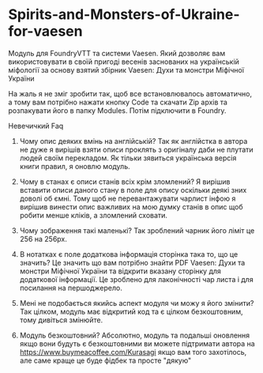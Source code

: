 # Spirits-and-Monsters-of-Ukraine-for-vaesen
Модуль для FoundryVTT та системи Vaesen. Який дозволяє вам використовувати в своїй пригоді весенів заснованих на українській міфології за основу взятий збірник Vaesen: Духи та монстри Міфічної України

На жаль я не зміг зробити так, щоб все встановлювалось автоматично, а тому вам потрібно нажати кнопку Code та скачати Zip архів та розпакувати його в папку Modules. Потім підключити в Foundry.

Невечичкий Faq
1) Чому опис деяких вмінь на англійській?
Так як англійстка в автора не дуже я вирішів взяти описи проклять з оригіналу даби не плутати людей своїм перекладом. Як тільки зявиться українська версія книги правил, я оновлю модуль.

2) Чому в станах є описи станів всіх крім зломлений? 
Я вирішив вставити описи даного стану в поле для опису оскільки деякі зних доволі об ємні. Тому щоб не перевантажувати чарлист інфою я вирішив винести опис важливих на мою думку станів в опис щоб робити менше кліків, а зломлений сховати.

3) Чому зображення такі маленькі?
Так зроблений чарник його ліміт це 256 на 256px. 

4) В нотатках є поле додаткова інформація сторінка така то, що це значить?
Це значить що вам потрібно знайти PDF Vaesen: Духи та монстри Міфічної України та відкрити вказану сторінку для додаткової інформації. Це зроблено для лаконічності чар листа і для посилання на першоджерело.

5) Мені не подобається якийсь аспект модуля чи можу я його змінити?
Так цілком, модуль має відкритий код та є цілком безкоштовним, тому дивіться змінюйте.

6) Модуль безкоштовний?
Абсолютно, модуль та подальші оновлення якщо вони будуть є безкоштовними ви можете підтримати автора на https://www.buymeacoffee.com/Kurasagi якщо вам того захотілось, але саме краще це буде фідбек та просте "дякую"
